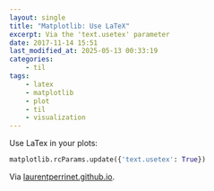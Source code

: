 ```yaml
---
layout: single
title: "Matplotlib: Use LaTeX"
excerpt: Via the 'text.usetex' parameter
date: 2017-11-14 15:51
last_modified_at: 2025-05-13 00:33:19
categories:
    - til
tags:
    - latex
    - matplotlib
    - plot
    - til
    - visualization
---
```


Use LaTex in your plots:

```python
matplotlib.rcParams.update({'text.usetex': True})
```

Via [laurentperrinet.github.io](https://web.archive.org/web/20210512102316/https://laurentperrinet.github.io/sciblog/posts/2015-01-07-the-right-imports-in-a-notebook.html).
